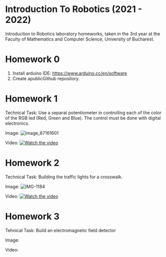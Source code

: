# Introduction To Robotics (2021 - 2022)

Introduction to Robotics laboratory homeworks, taken in the 3rd year at the Faculty of Mathematics and Computer Science, University of Bucharest.

# Homework 0

1.  Install arduino IDE: https://www.arduino.cc/en/software
2.  Create apublicGithub repository.

# Homework 1

Technical Task: Use a separat potentiometer in controlling each of the color of the RGB led (Red, Green and Blue). The control must be done with digital electronics.

Image:
![image_67161601](https://user-images.githubusercontent.com/73775639/138858931-820d7f9f-308d-4b7e-baad-75231b7b4126.JPG)

Video:
[![Watch the video](https://i.imgur.com/ivlw05b.jpg)](https://www.youtube.com/watch?v=rKTuzLZIjcs)

# Homework 2
Technical Task: Building  the  traffic  lights  for  a  crosswalk.

Image:
![IMG-1184](https://user-images.githubusercontent.com/73775639/139844076-ea2b5cda-3cd3-4e52-9d3f-0fc1851d317e.jpg)

Video:
[![Watch the video](https://i.imgur.com/RbMgDXk.png)](https://www.youtube.com/shorts/d5bfruJocAU)

# Homework 3
Tehnical Task: Build an electromagnetic field detector

Image:

Video:
